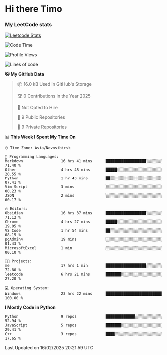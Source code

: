# Hi there Timo
### My LeetCode stats
[![Leetcode Stats](https://leetcard.jacoblin.cool/przdtl?border=0&radius=20&ext=heatmap&theme=nord)](https://leetcode.com/przdtl)

<!--START_SECTION:waka-->
![Code Time](http://img.shields.io/badge/Code%20Time-604%20hrs%2053%20mins-blue)

![Profile Views](http://img.shields.io/badge/Profile%20Views-0-blue)

![Lines of code](https://img.shields.io/badge/From%20Hello%20World%20I%27ve%20Written-193.2%20thousand%20lines%20of%20code-blue)

**🐱 My GitHub Data** 

> 📦 16.0 kB Used in GitHub's Storage 
 > 
> 🏆 0 Contributions in the Year 2025
 > 
> 🚫 Not Opted to Hire
 > 
> 📜 9 Public Repositories 
 > 
> 🔑 9 Private Repositories 
 > 
📊 **This Week I Spent My Time On** 

```text
🕑︎ Time Zone: Asia/Novosibirsk

💬 Programming Languages: 
Markdown                 16 hrs 41 mins      ██████████████████░░░░░░░   71.40 % 
Other                    4 hrs 48 mins       █████░░░░░░░░░░░░░░░░░░░░   20.55 % 
Python                   1 hr 43 mins        ██░░░░░░░░░░░░░░░░░░░░░░░   07.41 % 
Vim Script               3 mins              ░░░░░░░░░░░░░░░░░░░░░░░░░   00.23 % 
JSON                     2 mins              ░░░░░░░░░░░░░░░░░░░░░░░░░   00.17 % 

🔥 Editors: 
Obsidian                 16 hrs 37 mins      ██████████████████░░░░░░░   71.12 % 
Chrome                   4 hrs 27 mins       █████░░░░░░░░░░░░░░░░░░░░   19.05 % 
VS Code                  1 hr 54 mins        ██░░░░░░░░░░░░░░░░░░░░░░░   08.15 % 
pgAdmin4                 19 mins             ░░░░░░░░░░░░░░░░░░░░░░░░░   01.43 % 
MicrosoftExcel           1 min               ░░░░░░░░░░░░░░░░░░░░░░░░░   00.10 % 

🐱‍💻 Projects: 
me                       17 hrs 1 min        ██████████████████░░░░░░░   72.80 % 
leetcode                 6 hrs 21 mins       ███████░░░░░░░░░░░░░░░░░░   27.20 % 

💻 Operating System: 
Windows                  23 hrs 22 mins      █████████████████████████   100.00 % 
```

**I Mostly Code in Python** 

```text
Python                   9 repos             █████████████░░░░░░░░░░░░   52.94 % 
JavaScript               5 repos             ███████░░░░░░░░░░░░░░░░░░   29.41 % 
C++                      3 repos             ████░░░░░░░░░░░░░░░░░░░░░   17.65 % 
```




 Last Updated on 16/02/2025 20:21:59 UTC
<!--END_SECTION:waka-->
